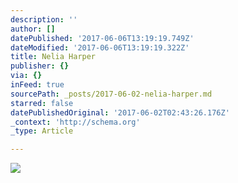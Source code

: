 ```yaml
---
description: ''
author: []
datePublished: '2017-06-06T13:19:19.749Z'
dateModified: '2017-06-06T13:19:19.322Z'
title: Nelia Harper
publisher: {}
via: {}
inFeed: true
sourcePath: _posts/2017-06-02-nelia-harper.md
starred: false
datePublishedOriginal: '2017-06-02T02:43:26.176Z'
_context: 'http://schema.org'
_type: Article

---
```

![](https://the-grid-user-content.s3-us-west-2.amazonaws.com/9dd46931-ac78-4fdc-81d7-e7d893e0d8cd.jpg)